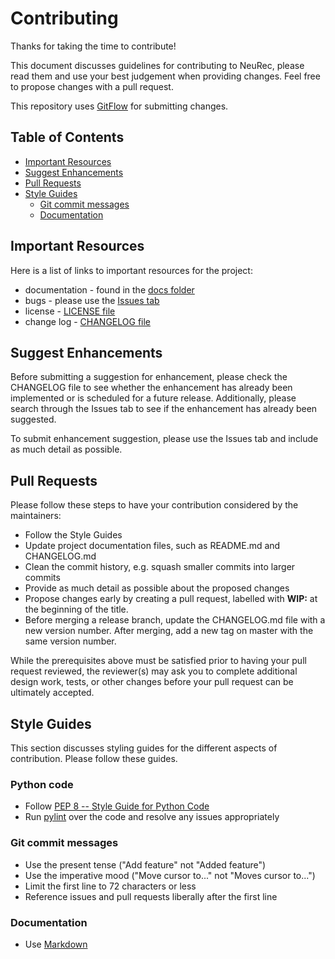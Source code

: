 # Contributing
Thanks for taking the time to contribute!

This document discusses guidelines for contributing to NeuRec, please read them and use your best judgement when providing changes. Feel free to propose changes with a pull request.

This repository uses [GitFlow](https://www.atlassian.com/git/tutorials/comparing-workflows/gitflow-workflow) for submitting changes.

## Table of Contents
* [Important Resources](#Important-Resources)
* [Suggest Enhancements](#Suggest-Enhancements)
* [Pull Requests](#Pull-Requests)
* [Style Guides](#Style-Guides)
  * [Git commit messages](#Git-commit-messages)
  * [Documentation](#Documentation)

## Important Resources
Here is a list of links to important resources for the project:
* documentation - found in the [docs folder](/docs)
* bugs - please use the [Issues tab](https://github.com/NExTplusplus/NeuRec/issues)
* license - [LICENSE file](/LICENSE)
* change log - [CHANGELOG file](/CHANGELOG.md)

## Suggest Enhancements
Before submitting a suggestion for enhancement, please check the CHANGELOG file to see whether the enhancement has already been implemented or is scheduled for a future release. Additionally, please search through the Issues tab to see if the enhancement has already been suggested.

To submit enhancement suggestion, please use the Issues tab and include as much detail as possible.

## Pull Requests
Please follow these steps to have your contribution considered by the maintainers:
* Follow the Style Guides
* Update project documentation files, such as README.md and CHANGELOG.md
* Clean the commit history, e.g. squash smaller commits into larger commits
* Provide as much detail as possible about the proposed changes
* Propose changes early by creating a pull request, labelled with **WIP:** at the beginning of the title.
* Before merging a release branch, update the CHANGELOG.md file with a new version number. After merging, add a new tag on master with the same version number.

While the prerequisites above must be satisfied prior to having your pull request reviewed, the reviewer(s) may ask you to complete additional design work, tests, or other changes before your pull request can be ultimately accepted.

## Style Guides
This section discusses styling guides for the different aspects of contribution. Please follow these guides.

### Python code
* Follow [PEP 8 -- Style Guide for Python Code](https://www.python.org/dev/peps/pep-0008/)
* Run [pylint](https://pylint.readthedocs.io/) over the code and resolve any issues appropriately

### Git commit messages
* Use the present tense ("Add feature" not "Added feature")
* Use the imperative mood ("Move cursor to..." not "Moves cursor to...")
* Limit the first line to 72 characters or less
* Reference issues and pull requests liberally after the first line

### Documentation
* Use [Markdown](https://daringfireball.net/projects/markdown/)
